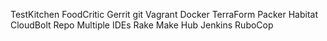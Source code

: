 TestKitchen
FoodCritic
Gerrit
git
Vagrant
Docker
TerraForm
Packer
Habitat
CloudBolt
Repo
Multiple IDEs
Rake
Make
Hub
Jenkins
RuboCop

